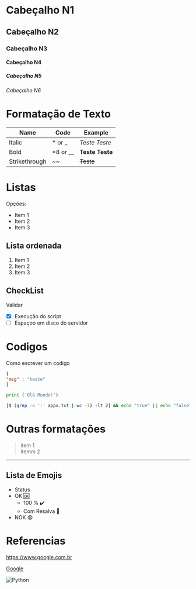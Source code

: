 # Cabeçalho N1
## Cabeçalho N2
### Cabeçalho N3
#### Cabeçalho N4
##### Cabeçalho N5
###### Cabeçalho N6

# Formatação de Texto
|Name | Code | Example |
|----|---|----|
|Italic|* or _| *Teste* _Teste_ |
|Bold|*8 or __ |**Teste** __Teste__ |
|Strikethrough|~~ |~~Teste~~|

# Listas
Opções:
* Item 1
* Item 2
* Item 3

## Lista ordenada 
1. Item 1
2. Item 2
3. Item 3

## CheckList

Validar
- [x] Execução do script
- [ ]  Espaçoo em disco do servidor

# Codigos

Como escrever um codigo 

```json
{
"msg" : "teste"
}
```

```python
print ('Olá Mundo!')
```

``` bash
[$ (grep -o ':' appx.txt | wc -l) -lt 2] && echo "true" || echo "false"]
```
# Outras formatações
> item 1\
> itemm 2

---
## Lista de Emojis
* Status
* OK 🆗
  * 100 % ✔️
  * Com Resalva 👀
* NOK 😧

# Referencias

https://www.google.com.br

[Google](https://www.google.com.br)

![Python](https://en.wikipedia.org/wiki/Python_%28programming_language%29#/media/File:Python-logo-notext.svg) 



